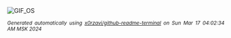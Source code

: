 <div align="justify">
<picture>
    <source media="(prefers-color-scheme: dark)" srcset="https://i.ibb.co/TkrmGVY/output-gif.gif">
    <source media="(prefers-color-scheme: light)" srcset="https://i.ibb.co/TkrmGVY/output-gif.gif">
    <img alt="GIF_OS" src="https://i.ibb.co/TkrmGVY/output-gif.gif">
</picture>

<sub><i>Generated automatically using [x0rzavi/github-readme-terminal](https://github.com/x0rzavi/github-readme-terminal) on Sun Mar 17 04:02:34 AM MSK 2024</i></sub>

</div>

<!-- Image deletion URL: https://ibb.co/wRYMq9B/767c52fb0fec5f4a6ba897f0d6b18f01 -->